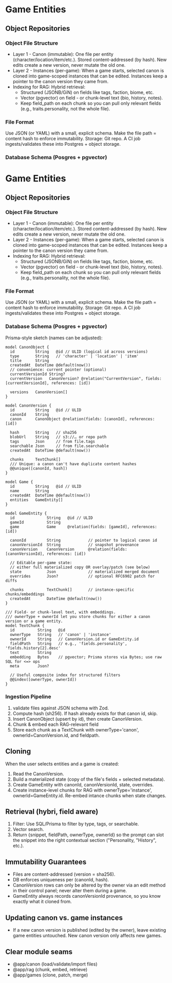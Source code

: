 # Game Entities

## Object Repositories

### Object File Structure

- Layer 1 - Canon (immutable): One file per entity (character/location/item/etc.). Stored content-addressed (by hash). New edits create a new version, never mutate the old one.
- Layer 2 - Instances (per-game): When a game starts, selected canon is cloned into game-scoped instances that can be edited. Instances keep a pointer to the canon version they came from.
- Indexing for RAG: Hybrid retrieval:
  - Structured (JSONB/GiN) on fields like tags, faction, biome, etc.
  - Vector (pgvector) on field - or chunk-level text (bio, history, notes).
  - Keep field_path on each chunk so you can pull only relevant fields (e.g., traits.personality, not the whole file).

### File Format

Use JSON (or YAML) with a small, explicit schema. Make the file path = content hash to enforce immutability.
Storage: Git repo. A CI job ingests/validates these into Postgres + object storage.

### Database Schema (Posgres + pgvector)

# Game Entities

## Object Repositories

### Object File Structure

- Layer 1 - Canon (immutable): One file per entity (character/location/item/etc.). Stored content-addressed (by hash). New edits create a new version, never mutate the old one.
- Layer 2 - Instances (per-game): When a game starts, selected canon is cloned into game-scoped instances that can be edited. Instances keep a pointer to the canon version they came from.
- Indexing for RAG: Hybrid retrieval:
  - Structured (JSONB/GiN) on fields like tags, faction, biome, etc.
  - Vector (pgvector) on field - or chunk-level text (bio, history, notes).
  - Keep field_path on each chunk so you can pull only relevant fields (e.g., traits.personality, not the whole file).

### File Format

Use JSON (or YAML) with a small, explicit schema. Make the file path = content hash to enforce immutability.
Storage: Git repo. A CI job ingests/validates these into Postgres + object storage.

### Database Schema (Posgres + pgvector)

Prisma-style sketch (names can be adjusted):

```prisma
model CanonObject {
  id         String   @id // ULID (logical id across versions)
  type       String   // 'character' | 'location' | 'item'
  title      String
  createdAt  DateTime @default(now())
  // convenience: current pointer (optional)
  currentVersionId String?
  currentVersion   CanonVersion? @relation("CurrentVersion", fields: [currentVersionId], references: [id])

  versions   CanonVersion[]
}

model CanonVersion {
  id         String   @id // ULID
  canonId    String
  canon      CanonObject @relation(fields: [canonId], references: [id])

  hash       String   // sha256
  blobUrl    String   // s3://… or repo path
  tags       Json     // from file.tags
  searchable Json     // from file.searchable
  createdAt  DateTime @default(now())

  chunks     TextChunk[]
  /// Unique: a canon can't have duplicate content hashes
  @@unique([canonId, hash])
}

model Game {
  id         String   @id // ULID
  name       String
  createdAt  DateTime @default(now())
  entities   GameEntity[]
}

model GameEntity {
  id              String   @id // ULID
  gameId          String
  game            Game     @relation(fields: [gameId], references: [id])

  canonId         String            // pointer to logical canon id
  canonVersionId  String            // snapshot provenance
  canonVersion    CanonVersion      @relation(fields: [canonVersionId], references: [id])

  // Editable per-game state:
  // either full materialized copy OR overlay/patch (see below)
  state           Json              // materialized merged document
  overrides       Json?             // optional RFC6902 patch for diffs

  chunks          TextChunk[]       // instance-specific chunks/embeddings
  createdAt       DateTime @default(now())
}

/// Field- or chunk-level text, with embeddings.
/// ownerType + ownerId let you store chunks for either a canon version or a game entity.
model TextChunk {
  id          String   @id
  ownerType   String   // 'canon' | 'instance'
  ownerId     String   // CanonVersion.id or GameEntity.id
  fieldPath   String   // e.g., 'fields.personality', 'fields.history[2].desc'
  text        String
  embedding   Bytes    // pgvector; Prisma stores via Bytes; use raw SQL for <=> ops
  meta        Json?

  // Useful composite index for structured filters
  @@index([ownerType, ownerId])
}
```

### Ingestion Pipeline

1. validate files against JSON schema with Zod.
2. Compute hash (sh256). If hash already exists for that canon id, skip.
3. Insert CanonObject (upsert by id), then create CanonVersion.
4. Chunk & embed each RAG-relevant field
5. Store each chunk as a TextChunk with ownerType='canon', ownerId=CanonVersion.id, and fieldpath.

## Cloning

When the user selects entities and a game is created:

1. Read the CanonVersion.
2. Build a materialized state (copy of the file's fields + selected metadata).
3. Create GameEntity with canonId, canonVersionId, state, overrides.
4. Create instance-level chunks for RAG with ownerType='instance', ownerId=GameEntity.id. Re-embed intance chunks when state changes.

## Retrieval (hybri, field aware)

1. Filter: Use SQL/Prisma to filter by type, tags, or searchable.
2. Vector search.
3. Return {snippet, fieldPath, ownerType, ownerId} so the prompt can slot the snippet into the right contextual section ("Personality, "History", etc.).

## Immutability Guarantees

- Files are content-addressed (version = sha256).
- DB enforces uniqueness per (canonId, hash).
- CanonVersion rows can only be altered by the owner via an edit method in their control panel; never alter them during a game.
- GameEntity always records canonVersionId provenance, so you know exactly what it cloned from.

## Updating canon vs. game instances

- If a new canon version is published (edited by the owner), leave existing game entities untouched. New canon version only affects new games.

## Clear module seams

- @app/canon (load/validate/import files)
- @app/rag (chunk, embed, retrieve)
- @app/games (clone, patch, merge)

